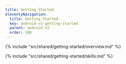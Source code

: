 ```yaml
---
title: Getting Started
eleventyNavigation:
  title: Getting Started
  key: android-v3-getting-started
  parent: android-v3
  order: 100
---
```


<!-- Overview -->
{% include "src/shared/getting-started/overview.md" %}

<!-- Skills -->
{% include "src/shared/getting-started/skills.md" %}
